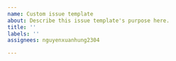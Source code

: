 ```yaml
---
name: Custom issue template
about: Describe this issue template's purpose here.
title: ''
labels: ''
assignees: nguyenxuanhung2304

---
```



